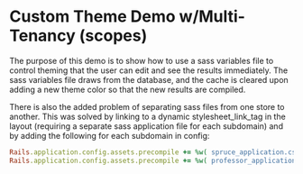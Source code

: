 # Custom Theme Demo w/Multi-Tenancy (scopes)
The purpose of this demo is to show how to use a sass variables file to control theming that the user can edit and see the results immediately. The sass variables file draws from the database, and the cache is cleared upon adding a new theme color so that the new results are compiled.

There is also the added problem of separating sass files from one store to another. This was solved by linking to a dynamic stylesheet_link_tag in the layout (requiring a separate sass application file for each subdomain) and by adding the following for each subdomain in config:

```ruby
Rails.application.config.assets.precompile += %w( spruce_application.css )
Rails.application.config.assets.precompile += %w( professor_application.css )
```
